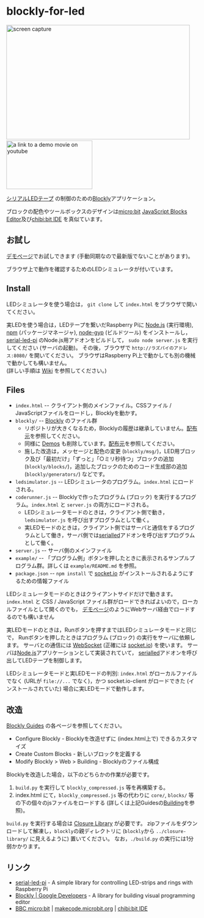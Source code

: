 # blockly-for-led

<img src="https://github.com/kut-tktlab/blockly-for-led/wiki/blockly-screen.png"
 width="480" height="300" alt="screen capture" />&nbsp;
<a href="https://www.youtube.com/watch?v=Gf6LSokECh0"><img
src="https://raw.github.com/wiki/kut-tktlab/serial-led-pi/demo1.jpg" width="225" height="127"
alt="a link to a demo movie on youtube" /></a>

[シリアルLEDテープ](https://github.com/kut-tktlab/serial-led-pi/)
の制御のための[Blockly](https://developers.google.com/blockly/)アプリケーション。

ブロックの配色やツールボックスのデザインは[micro:bit](http://microbit.org/)
[JavaScript Blocks Editor](https://makecode.microbit.org/)及び[chibi:bit IDE](http://chibibit.io/ide/)
を真似ています。


## お試し

[デモページ](https://ytakata69.github.io/blockly-for-led/)でお試しできます
(手動同期なので最新版でないことがあります)。

ブラウザ上で動作を確認するためのLEDシミュレータが付いています。

## Install

LEDシミュレータを使う場合は，
`git clone` して `index.html` をブラウザで開いてください。

実LEDを使う場合は，LEDテープを繋いだRaspberry Piに
[Node.js](https://nodejs.org) (実行環境),
[npm](https://www.npmjs.com) (パッケージマネージャ),
[node-gyp](https://github.com/nodejs/node-gyp) (ビルドツール)
をインストールし，
[serial-led-pi](https://github.com/kut-tktlab/serial-led-pi/)
のNode.js用アドオンをビルドして，
`sudo node server.js` を実行してください (サーバの起動)。
その後，ブラウザで `http://ラズパイのアドレス:8080/` を開いてください。
ブラウザはRaspberry Pi上で動かしても別の機械で動かしても構いません。  
(詳しい手順は
[Wiki](https://github.com/kut-tktlab/blockly-for-led/wiki/Connecting-to-Serial_Led_Pi)
を参照してください。)

## Files

- `index.html` -- クライアント側のメインファイル。CSSファイル / JavaScriptファイルをロードし，Blocklyを動かす。
- `blockly/` -- [Blockly](https://developers.google.com/blockly/) のファイル群
  - リポジトリが大きくなるため，Blocklyの履歴は継承していません。[配布元](https://github.com/google/blockly)を参照してください。
  - 同様に [Demos](https://blockly-demo.appspot.com/static/demos/index.html) も削除しています。[配布元](https://github.com/google/blockly)を参照してください。
  - 施した改造は，メッセージと配色の変更 (`blockly/msg/`)，LED用ブロック及び「最初だけ」「ずっと」「○ミリ秒待つ」ブロックの追加 (`blockly/blocks/`)，追加したブロックのためのコード生成部の追加 (`blockly/generators/`) などです。
- `ledsimulator.js` -- LEDシミュレータのプログラム。`index.html` にロードされる。
- `coderunner.js` -- Blocklyで作ったプログラム (ブロック) を実行するプログラム。`index.html` と `server.js` の両方にロードされる。
  - LEDシミュレータモードのときは，クライアント側で動き，`ledsimulator.js` を呼び出すプログラムとして働く。
  - 実LEDモードのときは，クライアント側ではサーバと通信をするプログラムとして働き，サーバ側では[serialled](https://github.com/kut-tktlab/serial-led-pi/)アドオンを呼び出すプログラムとして働く。
- `server.js` -- サーバ側のメインファイル
- `example/` -- 「プログラム例」ボタンを押したときに表示されるサンプルプログラム群。詳しくは `example/README.md` を参照。
- `package.json` -- `npm install` で [socket.io](https://socket.io) がインストールされるようにするための情報ファイル

LEDシミュレータモードのときはクライアントサイドだけで動きます。
`index.html` と CSS / JavaScript ファイル群がロードできればよいので，ローカルファイルとして開くのでも，
[デモページ](https://ytakata69.github.io/blockly-for-led/)のようにWebサーバ経由でロードするのでも構いません

実LEDモードのときは，Runボタンを押すまではLEDシミュレータモードと同じで，
Runボタンを押したときはプログラム (ブロック) の実行をサーバに依頼します。
サーバとの通信には [WebSocket](http://www.ietf.org/rfc/rfc6455.txt) (正確には [socket.io](https://socket.io)) を使います。
サーバは[Node.js](https://nodejs.org/ja/)アプリケーションとして実装されていて，
[serialled](https://github.com/kut-tktlab/serial-led-pi/)アドオンを呼び出してLEDテープを制御します。

LEDシミュレータモードと実LEDモードの判別: 
`index.html` がローカルファイルでなく (URLが `file://...` でなく)，かつ
socket.io-client がロードできた (インストールされていた) 場合に実LEDモードで動作します。

## 改造

[Blockly Guides](https://developers.google.com/blockly/guides/overview)
の各ページを参照してください。

- Configure Blockly - Blocklyを改造せずに (index.html上で) できるカスタマイズ
- Create Custom Blocks - 新しいブロックを定義する
- Modify Blockly &gt; Web &gt; Building - Blocklyのファイル構成

Blocklyを改造した場合，以下のどちらかの作業が必要です。

1. `build.py` を実行して `blockly_compressed.js` 等を再構築する。
2. index.html にて，`blockly_compressed.js` 等の代わりに `core/`, `blocks/`
等の下の個々のjsファイルをロードする
(詳しくは上記Guidesの[Building](https://developers.google.com/blockly/guides/modify/web/building)を参照)。

`build.py` を実行する場合は
[Closure Library](https://developers.google.com/closure/library/)
が必要です。
zipファイルをダウンロードして解凍し，`blockly`の親ディレクトリに
(`blockly`から `../closure-library/` に見えるように) 置いてください。
なお，`./build.py` の実行には1分弱かかります。

## リンク
- [serial-led-pi](https://github.com/kut-tktlab/serial-led-pi/) - 
  A simple library for controlling LED-strips and rings with Raspberry Pi
- [Blockly | Google Developers](https://developers.google.com/blockly/) -
  A library for building visual programming editor
- [BBC micro:bit](http://microbit.org/) | [makecode.microbit.org](https://makecode.microbit.org/) |
  [chibi:bit IDE](http://chibibit.io/ide/)
